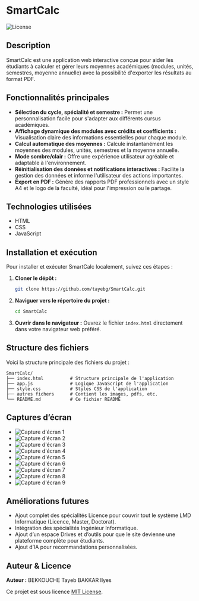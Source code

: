 # SmartCalc

![License](https://img.shields.io/badge/license-MIT-green.svg)

## Description
SmartCalc est une application web interactive conçue pour aider les étudiants à calculer et gérer leurs moyennes académiques (modules, unités, semestres, moyenne annuelle) avec la possibilité d'exporter les résultats au format PDF.

## Fonctionnalités principales

*   **Sélection du cycle, spécialité et semestre :** Permet une personnalisation facile pour s'adapter aux différents cursus académiques.
*   **Affichage dynamique des modules avec crédits et coefficients :** Visualisation claire des informations essentielles pour chaque module.
*   **Calcul automatique des moyennes :** Calcule instantanément les moyennes des modules, unités, semestres et la moyenne annuelle.
*   **Mode sombre/clair :** Offre une expérience utilisateur agréable et adaptable à l'environnement.
*   **Réinitialisation des données et notifications interactives :** Facilite la gestion des données et informe l'utilisateur des actions importantes.
*   **Export en PDF :** Génère des rapports PDF professionnels avec un style A4 et le logo de la faculté, idéal pour l'impression ou le partage.

## Technologies utilisées

*   HTML
*   CSS
*   JavaScript

## Installation et exécution

Pour installer et exécuter SmartCalc localement, suivez ces étapes :

1.  **Cloner le dépôt :**
    ```bash
    git clone https://github.com/tayebg/SmartCalc.git
    ```
2.  **Naviguer vers le répertoire du projet :**
    ```bash
    cd SmartCalc
    ```
3.  **Ouvrir dans le navigateur :**
    Ouvrez le fichier `index.html` directement dans votre navigateur web préféré.

## Structure des fichiers

Voici la structure principale des fichiers du projet :

```
SmartCalc/
├── index.html          # Structure principale de l'application
├── app.js              # Logique JavaScript de l'application
├── style.css           # Styles CSS de l'application
├── autres fichers      # Contient les images, pdfs, etc.
└── README.md           # Ce fichier README
```

## Captures d’écran

*   ![Capture d'écran 1](assets/loading_page.png)
*   ![Capture d'écran 2](assets/first_page.png)
*   ![Capture d'écran 3](assets/accueil.png)
*   ![Capture d'écran 4](assets/selection_specialite.png)
*   ![Capture d'écran 5](assets/selection_semestre.png)
*   ![Capture d'écran 6](assets/tableaux_modules.png)
*   ![Capture d'écran 7](assets/calcul_moyennes.png)
*   ![Capture d'écran 8](assets/parametres.png)
*   ![Capture d'écran 9](assets/retour.png)

## Améliorations futures

*   Ajout complet des spécialités Licence pour couvrir tout le système LMD Informatique (Licence, Master, Doctorat).
*   Intégration des spécialités Ingénieur Informatique.
*   Ajout d’un espace Drives et d’outils pour que le site devienne une plateforme complète pour étudiants.
*   Ajout d’IA pour recommandations personnalisées.

## Auteur & Licence

**Auteur :** BEKKOUCHE Tayeb
             BAKKAR Ilyes

Ce projet est sous licence [MIT License](LICENSE).
